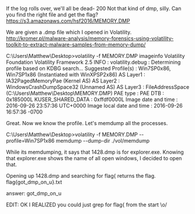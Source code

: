If the log rolls over, we'll all be dead- 200
Not that kind of dmp, silly. Can you find the right file and get the flag?
https://s3.amazonaws.com/hsf2016/MEMORY.DMP

We are given a .dmp file which I opened in Volatility.
http://kromer.pl/malware-analysis/memory-forensics-using-volatility-toolkit-to-extract-malware-samples-from-memory-dump/

C:\Users\Matthew\Desktop>volatility -f MEMORY.DMP imageinfo
Volatility Foundation Volatility Framework 2.5
INFO    : volatility.debug    : Determining profile based on KDBG search...
          Suggested Profile(s) : Win7SP0x86, Win7SP1x86 (Instantiated with WinXPSP2x86)
                     AS Layer1 : IA32PagedMemoryPae (Kernel AS)
                     AS Layer2 : WindowsCrashDumpSpace32 (Unnamed AS)
                     AS Layer3 : FileAddressSpace (C:\Users\Matthew\Desktop\MEMORY.DMP)
                      PAE type : PAE
                           DTB : 0x185000L
             KUSER_SHARED_DATA : 0xffdf0000L
           Image date and time : 2016-09-26 23:57:36 UTC+0000
     Image local date and time : 2016-09-26 16:57:36 -0700

Great. Now we know the profile. Let's memdump all the processes.

C:\Users\Matthew\Desktop>volatility -f MEMORY.DMP --profile=Win7SP1x86 memdump --dump-dir ./vol/memdump

While its memdumping, it says that 1428.dmp is for explorer.exe. Knowing that explorer.exe shows the name of all open windows, I decided to open that.

Opening up 1428.dmp and searching for flag{ returns the flag.
flag{got_dmp_on_u}.txt

answer: got_dmp_on_u

EDIT: OK I REALIZED you could just grep for flag{ from the start \o/
